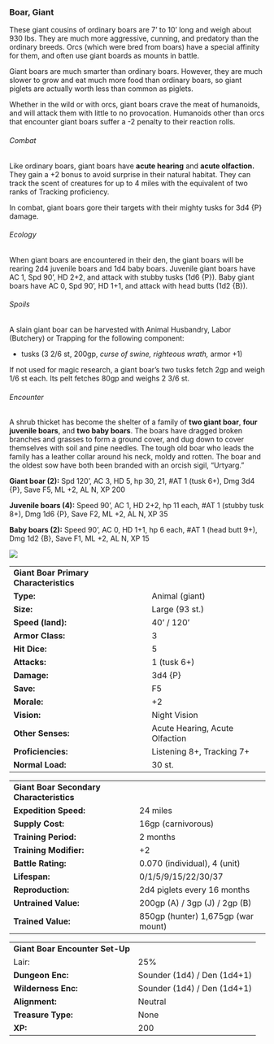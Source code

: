 ### Boar, Giant

These giant cousins of ordinary boars are 7’ to 10’ long and weigh about 930 lbs. They are much more aggressive, cunning, and predatory than the ordinary breeds. Orcs (which were bred from boars) have a special affinity for them, and often use giant boards as mounts in battle.

Giant boars are much smarter than ordinary boars. However, they are much slower to grow and eat much more food than ordinary boars, so giant piglets are actually worth less than common as piglets.

Whether in the wild or with orcs, giant boars crave the meat of humanoids, and will attack them with little to no provocation. Humanoids other than orcs that encounter giant boars suffer a -2 penalty to their reaction rolls.

###### Combat

Like ordinary boars, giant boars have **acute hearing** and **acute olfaction.** They gain a +2 bonus to avoid surprise in their natural habitat. They can track the scent of creatures for up to 4 miles with the equivalent of two ranks of Tracking proficiency.

In combat, giant boars gore their targets with their mighty tusks for 3d4 {P} damage.

###### Ecology

When giant boars are encountered in their den, the giant boars will be rearing 2d4 juvenile boars and 1d4 baby boars. Juvenile giant boars have AC 1, Spd 90’, HD 2+2, and attack with stubby tusks (1d6 {P}). Baby giant boars have AC 0, Spd 90’, HD 1+1, and attack with head butts (1d2 {B}).

###### Spoils

A slain giant boar can be harvested with Animal Husbandry, Labor (Butchery) or Trapping for the following component:

* tusks (3 2/6 st, 200gp, *curse of swine, righteous wrath,* armor +1)

If not used for magic research, a giant boar’s two tusks fetch 2gp and weigh 1/6 st each. Its pelt fetches 80gp and weighs 2 3/6 st.

###### Encounter

A shrub thicket has become the shelter of a family of **two giant boar**, **four juvenile boars**, and **two baby boars**. The boars have dragged broken branches and grasses to form a ground cover, and dug down to cover themselves with soil and pine needles. The tough old boar who leads the family has a leather collar around his neck, moldy and rotten. The boar and the oldest sow have both been branded with an orcish sigil, “Urtyarg.”

**Giant boar (2):** Spd 120’, AC 3, HD 5, hp 30, 21, #AT 1 (tusk 6+), Dmg 3d4 {P}, Save F5, ML +2, AL N, XP 200

**Juvenile boars (4):** Speed 90’, AC 1, HD 2+2, hp 11 each, #AT 1 (stubby tusk 8+), Dmg 1d6 {P}, Save F2, ML +2, AL N, XP 35

**Baby boars (2):** Speed 90’, AC 0, HD 1+1, hp 6 each, #AT 1 (head butt 9+), Dmg 1d2 {B}, Save F1, ML +2, AL N, XP 15

![](data:image/png;base64...)

|  |  |
| --- | --- |
| **Giant Boar Primary Characteristics** | |
| **Type:** | Animal (giant) |
| **Size:** | Large (93 st.) |
| **Speed (land):** | 40’ / 120’ |
| **Armor Class:** | 3 |
| **Hit Dice:** | 5 |
| **Attacks:** | 1 (tusk 6+) |
| **Damage:** | 3d4 {P} |
| **Save:** | F5 |
| **Morale:** | +2 |
| **Vision:** | Night Vision |
| **Other Senses:** | Acute Hearing, Acute Olfaction |
| **Proficiencies:** | Listening 8+, Tracking 7+ |
| **Normal Load:** | 30 st. |

|  |  |
| --- | --- |
| **Giant Boar Secondary Characteristics** | |
| **Expedition Speed:** | 24 miles |
| **Supply Cost:** | 16gp (carnivorous) |
| **Training Period:** | 2 months |
| **Training Modifier:** | +2 |
| **Battle Rating:** | 0.070 (individual), 4 (unit) |
| **Lifespan:** | 0/1/5/9/15/22/30/37 |
| **Reproduction:** | 2d4 piglets every 16 months |
| **Untrained Value:** | 200gp (A) / 3gp (J) / 2gp (B) |
| **Trained Value:** | 850gp (hunter)  1,675gp (war mount) |

|  |  |
| --- | --- |
| **Giant Boar Encounter Set-Up** | |
| Lair: | 25% |
| **Dungeon Enc:** | Sounder (1d4) / Den (1d4+1) |
| **Wilderness Enc:** | Sounder (1d4) / Den (1d4+1) |
| **Alignment:** | Neutral |
| **Treasure Type:** | None |
| **XP:** | 200 |
